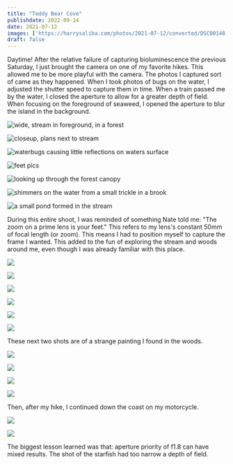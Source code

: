 ```yaml
---
title: "Teddy Bear Cove"
publishdate: 2022-09-14
date: 2021-07-12
images: ['https://harrysaliba.com/photos/2021-07-12/converted/DSC00148.jpg']
draft: false
---
```


Daytime!  After the relative failure of capturing bioluminescence the previous Saturday, I just brought the camera on one of my favorite hikes.  This allowed me to be more playful with the camera.  The photos I captured sort of came as they happened.  When I took photos of bugs on the water, I adjusted the shutter speed to capture them in time.  When a train passed me by the water, I closed the aperture to allow for a greater depth of field.  When focusing on the foreground of seaweed, I opened the aperture to blur the island in the background.

![wide, stream in foreground, in a forest](https://harrysaliba.com/photos/2021-07-12/converted/DSC00123.jpg)

![closeup, plans next to stream](https://harrysaliba.com/photos/2021-07-12/converted/DSC00128.jpg)

![waterbugs causing little reflections on waters surface](https://harrysaliba.com/photos/2021-07-12/converted/DSC00129.jpg)

![feet pics](https://harrysaliba.com/photos/2021-07-12/converted/DSC00131.jpg)

![looking up through the forest canopy](https://harrysaliba.com/photos/2021-07-12/converted/DSC00134.jpg)

![shimmers on the water from a small trickle in a brook](https://harrysaliba.com/photos/2021-07-12/converted/DSC00135.jpg)

![a small pond formed in the stream](https://harrysaliba.com/photos/2021-07-12/converted/DSC00136.jpg)

During this entire shoot, I was reminded of something Nate told me: "The zoom on a prime lens is your feet."  This refers to my lens's constant 50mm of focal length (or zoom).  This means I had to position myself to capture the frame I wanted.  This added to the fun of exploring the stream and woods around me, even though I was already familiar with this place.

![](https://harrysaliba.com/photos/2021-07-12/converted/DSC00148.jpg)

![](https://harrysaliba.com/photos/2021-07-12/converted/DSC00163.jpg)

![](https://harrysaliba.com/photos/2021-07-12/converted/DSC00169.jpg)

![](https://harrysaliba.com/photos/2021-07-12/converted/DSC00171.jpg)

![](https://harrysaliba.com/photos/2021-07-12/converted/DSC00174.jpg)

![](https://harrysaliba.com/photos/2021-07-12/converted/DSC00177.jpg)

These next two shots are of a strange painting I found in the woods.

![](https://harrysaliba.com/photos/2021-07-12/converted/DSC00179.jpg)

![](https://harrysaliba.com/photos/2021-07-12/converted/DSC00182.jpg)

![](https://harrysaliba.com/photos/2021-07-12/converted/DSC00183.jpg)

![](https://harrysaliba.com/photos/2021-07-12/converted/DSC00188.jpg)

Then, after my hike, I continued down the coast on my motorcycle.

![](https://harrysaliba.com/photos/2021-07-12/converted/DSC00205.jpg)

![](https://harrysaliba.com/photos/2021-07-12/converted/DSC00215.jpg)

The biggest lesson learned was that: aperture priority of f1.8 can have mixed results.  The shot of the starfish had too narrow a depth of field.
